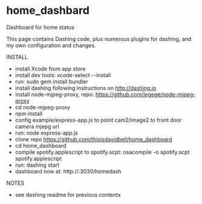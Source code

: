 # home_dashbard
Dashboard for home status

This page contains Dashing code, plus numerous plugins for dashing, and my own configuration and changes.

INSTALL
 - install Xcode from app store
 - install dev tools: xcode-select --install
 - run: sudo gem install bundler
 - install dashing following instructions on http://dashing.io
 - install node-mjpeg-proxy, repo: https://github.com/legege/node-mjpeg-proxy
 - cd node-mjpeg-proxy
 - npm install
 - config example/express-app.js to point cam2/image2 to front door camera mjepg url
 - run: node express-app.js
 - clone repo https://github.com/thisisdavidbell/home_dashboard
 - cd home_dashboard
 - compile spotify.applescript to spotify.scpt: osacompile -o spotify.scpt spotify.applescript 
 - run: dashing start
 - dashboard now at: http://<ipaddress>:3030/homedash

NOTES



- see dashing readme for previous contentx
